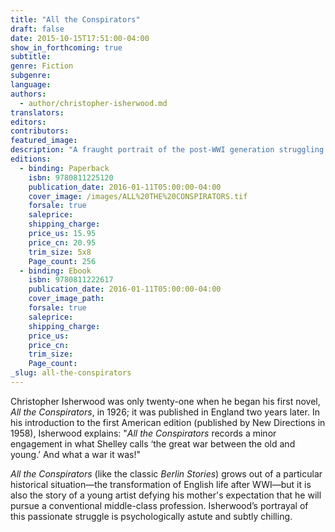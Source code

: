 ```yaml
---
title: "All the Conspirators"
draft: false
date: 2015-10-15T17:51:00-04:00
show_in_forthcoming: true
subtitle:
genre: Fiction
subgenre:
language:
authors:
  - author/christopher-isherwood.md
translators:
editors:
contributors:
featured_image:
description: "A fraught portrait of the post-WWI generation struggling to break free from the rigid social system that sustained the British Empire "
editions:
  - binding: Paperback
    isbn: 9780811225120
    publication_date: 2016-01-11T05:00:00-04:00
    cover_image: /images/ALL%20THE%20CONSPIRATORS.tif
    forsale: true
    saleprice:
    shipping_charge:
    price_us: 15.95
    price_cn: 20.95
    trim_size: 5x8
    Page_count: 256
  - binding: Ebook
    isbn: 9780811222617
    publication_date: 2016-01-11T05:00:00-04:00
    cover_image_path:
    forsale: true
    saleprice:
    shipping_charge:
    price_us:
    price_cn:
    trim_size:
    Page_count:
_slug: all-the-conspirators
---
```


Christopher Isherwood was only twenty-one when he began his first novel, _All the Conspirators_, in 1926; it was published in England two years later. In his introduction to the first American edition (published by New Directions in 1958), Isherwood explains: "_All the Conspirators_ records a minor engagement in what Shelley calls ‘the great war between the old and young.’ And what a war it was!"

_All the Conspirators_ (like the classic _Berlin Stories_) grows out of a particular historical situation—the transformation of English life after WWI—but it is also the story of a young artist defying his mother's expectation that he will pursue a conventional middle-class profession. Isherwood’s portrayal of this passionate struggle is psychologically astute and subtly chilling.

